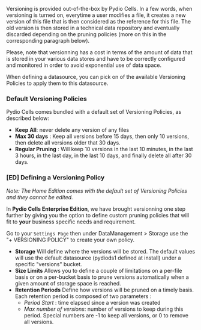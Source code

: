 Versioning is provided out-of-the-box by Pydio Cells. In a few words, when versioning is turned on, everytime a user modifies a file, it creates a new version of this file that is then considered as the reference for this file. The old version is then stored in a technical data repository and eventually discarded depending on the pruning policies (more on this in the corresponding paragraph below).

Please, note that versionning has a cost in terms of the amount of data that is stored in your various data stores and have to be correctly configured and monitored in order to avoid exponential use of data space.

When defining a datasource, you can pick on of the available Versioning Policies to apply them to this datasource.

### Default Versioning Policies

Pydio Cells comes bundled with a default set of Versioning Policies, as described below: 

* **Keep All**: never delete any version of any files
* **Max 30 days** : Keep all versions before 15 days, then only 10 versions, then delete all versions older that 30 days.
* **Regular Pruning** : Will keep 10 versions in the last 10 minutes, in the last 3 hours, in the last day, in the last 10 days, and finally delete all after 30 days.


### [ED] Defining a Versioning Policy

_Note: The Home Edition comes with the default set of Versioning Policies and they cannot be edited._ 

In **Pydio Cells Enterprise Edition**, we have brought versionning one step further by giving you the option to define custom pruning policies that will fit to __your__ business specific needs and requirement.

Go to your `Settings Page` then under DataManagement > Storage use the "+ VERSIONING POLICY" to create your own policy. 

* **Storage** Will define where the versions will be stored. The default values will use the default datasource (pydiods1 defined at install) under a specific "versions" bucket. 
* **Size Limits** Allows you to define a couple of limitations on a per-file basis or on a per-bucket basis to prune versions automatically when a given amount of storage space is reached.
* **Retention Periods** Define how versions will be pruned on a timely basis. Each retention period is composed of two parameters : 
    + _Period Start_ : time elapsed since a version was created
    + _Max number of versions_: number of versions to keep during this period. Special numbers are -1 to keep all versions, or 0 to remove all versions.

